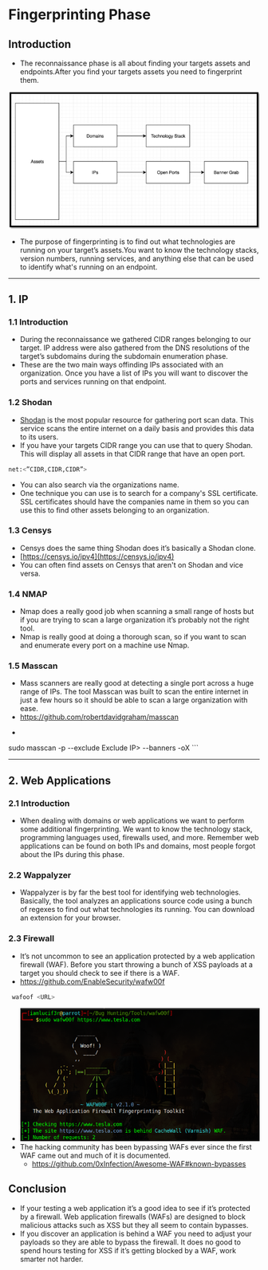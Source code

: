 # Fingerprinting Phase
## Introduction
- The reconnaissance phase is all about finding your targets assets and endpoints.After you find your targets assets you need to fingerprint them. 

![](assets/finger.png)
- The purpose of fingerprinting is to find out what technologies are running on your target’s assets.You want to know the technology stacks, version numbers, running services, and anything else that can be used to identify what's running on an endpoint.

---

## 1. IP

### 1.1 Introduction
- During the reconnaissance we gathered CIDR ranges belonging to our target. IP address were also gathered from the DNS resolutions of the target’s subdomains during the subdomain enumeration phase.
-  These are the two main ways offinding IPs associated with an organization. Once you have a list of IPs you will want to discover the ports and services running on that endpoint.
### 1.2 Shodan
- [Shodan](https://www.shodan.io/) is the most popular resource for gathering port scan data. This service scans the entire internet on a daily basis and provides this data to its users.
- If you have your targets CIDR range you can use that to query Shodan. This will display all assets in that CIDR range that have an open port.
``` bash
net:<”CIDR,CIDR,CIDR”>
```
-  You can also search via the organizations name.
-  One technique you can use is to search for a company's SSL certificate. SSL certificates should have the companies name in them so you can use this to find other assets belonging to an organization.

### 1.3 Censys
- Censys does the same thing Shodan does it’s basically a Shodan clone.
- [https://censys.io/ipv4](https://censys.io/ipv4)
- You can often find assets on Censys that aren't on Shodan and vice versa.
### 1.4 NMAP
- Nmap does a really good job when scanning a small range of hosts but if you are trying to scan a large organization it’s probably not the right tool.
- Nmap is really good at doing a thorough scan, so if you want to scan and enumerate every port on a machine use Nmap.
### 1.5 Masscan
- Mass scanners are really good at detecting a single port across a huge range of IPs. The tool Masscan was built to scan the entire internet in just a few hours so it should be able to scan a large organization with ease.
- https://github.com/robertdavidgraham/masscan
- ```bash
sudo masscan -p<Port Here> <CIDR Range Here> --exclude  Exclude IP> --banners -oX <Out File Name> ```

<hr>

## 2. Web Applications

### 2.1 Introduction
- When dealing with domains or web applications we want to perform some additional fingerprinting. We want to know the technology stack, programming languages used, firewalls used, and more. Remember web applications can be found on both IPs and domains, most people forgot about the IPs during this phase.

### 2.2 Wappalyzer
- Wappalyzer is by far the best tool for identifying web technologies. Basically, the tool analyzes an applications source code using a bunch of regexes to find out what technologies its running. You can download an extension for your browser.

### 2.3 Firewall
- It’s not uncommon to see an application protected by a web application firewall (WAF). Before you start throwing a bunch of XSS payloads at a target you should check to see if there is a WAF.
- https://github.com/EnableSecurity/wafw00f
```bash
 wafoof <URL>
```
- ![](assets/waf.png)
- The hacking community has been bypassing WAFs ever since the first WAF came out and much of it is documented.
	- https://github.com/0xInfection/Awesome-WAF#known-bypasses

## Conclusion
- If your testing a web application it’s a good idea to see if it’s protected by a firewall. Web application firewalls (WAFs) are designed to block malicious attacks such as XSS but they all seem to contain bypasses. 
- If you discover an application is behind a WAF you need to adjust your payloads so they are able to bypass the firewall. It does no good to spend hours testing for XSS if it’s getting
blocked by a WAF, work smarter not harder.
